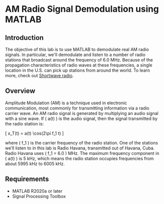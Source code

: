 # AM Radio Signal Demodulation using MATLAB

## Introduction

The objective of this lab is to use MATLAB to demodulate real AM radio signals. In particular, we'll demodulate and listen to a number of radio stations that broadcast around the frequency of 6.0 MHz. Because of the propagation characteristics of radio waves at these frequencies, a single location in the U.S. can pick up stations from around the world. To learn more, check out [Shortwave radio](http://en.wikipedia.org/wiki/Shortwave_radio).

## Overview

Amplitude Modulation (AM) is a technique used in electronic communication, most commonly for transmitting information via a radio carrier wave. An AM radio signal is generated by multiplying an audio signal with a sine wave. If \( a(t) \) is the audio signal, then the signal transmitted by the radio station is:

\[ x_T(t) = a(t) \cos(2\pi f_1 t) \]

where \( f_1 \) is the carrier frequency of the radio station. One of the stations we’ll listen to in this lab is Radio Havana, transmitted out of Havana, Cuba. Radio Havana uses \( f_1 = 6.0 \) MHz. The maximum frequency component in \( a(t) \) is 5 kHz, which means the radio station occupies frequencies from about 5995 kHz to 6005 kHz.

## Requirements

- MATLAB R2020a or later
- Signal Processing Toolbox
